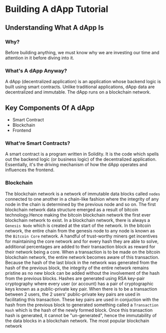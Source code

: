 # Building A dApp Tutorial

## Understanding What A dApp Is

### Why?

Before building anything, we must know why we are investing our time and
attention in it before diving into it.

### What's A dApp Anyway?

A dApp (decentralized application) is an application whose backend logic is
built using smart contracts.
Unlike traditional applications, dApp data are decentralized and immutable. The
dApp runs on a blockchain network.

## Key Components Of A dApp

- Smart Contract
- Blockchain
- Frontend

### What're Smart Contracts?

A smart contract is a program written in Solidity. It is the code which spells
out the backend logic (or business logic) of the decentralized application.
Essentially, it's the driving mechanism of how the dApp operates and influences the frontend.

### Blockchain

The blockchain network is a network of immutable data blocks called ``nodes``
connected to one another in a chain-like fashion where the integrity of any
node in the chain is determined by the previous node and so on. 
The first blockchain network data structure emerged as a result of bitcoin
technology.Hence making the bitcoin blockchain network the first ever
blockchain network to exist. In a blockchain network, there is always a
``Genesis Node`` which is created at the start of the network. 
In the bitcoin network, the entire chain from the genesis node to any node is
known as the ``Bitcoin Core`` network. A handful of trust-worthy miners get
incentives for maintaining the core network and for every hash they are able to
solve, additional percentages are added to their transaction block as reward for
their network being a core. 
When a transaction is to be made on the bitcoin blockchain network, the entire
network becomes aware of this transaction. Because the hash of the last block
in the network was generated from the hash of the previous block, the integrity
of the entire network remains pristine as no new block can be added without the
involvement of the hash from the previous blocks. 
Hashes are generated using RSA key-pair cryptography where every user (or
account) has a pair of cryptographic keys known as a public-private key
pair. When there is to be a transaction between 2 users, the 2 users'
public-private key pairs are used in facilitating this transaction. These key
pairs are used in conjuction with the hash from the previous block to generated
something called a ``Transaction Hash`` which is the hash of the newly formed
block. Once this transaction hash is generated, it cannot be "un-generated",
hence the immutability of the data blocks in a blockchain network.
The most popular blockchain network
